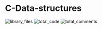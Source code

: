 # C-Data-structures
![library_files](https://img.shields.io/badge/Library%20files-52-%23607d8b.svg)
![total_code](https://img.shields.io/badge/total%20code-16,068-%232196f3.svg)
![total_comments](https://img.shields.io/badge/total%20comments-4,564-%232496f3.svg)
